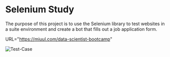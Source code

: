 # Selenium Study

The purpose of this project is to use the Selenium library to test websites in a suite environment and create a bot that fills out a job application form.

URL="https://miuul.com/data-scientist-bootcamp"


![Test-Case](https://user-images.githubusercontent.com/111612847/224582658-8c65d715-9794-4c58-a733-d7b74f96055f.gif)
